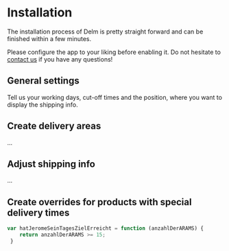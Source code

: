 # Installation

The installation process of Delm is pretty straight forward and can be finished within a few minutes.

Please configure the app to your liking before enabling it. Do not hesitate to [contact us](/docs/support) if you have any questions!

## General settings

Tell us your working days, cut-off times and the position, where you want to display the shipping info.

## Create delivery areas

...

## Adjust shipping info

...

## Create overrides for products with special delivery times

```js
var hatJeromeSeinTagesZielErreicht = function (anzahlDerARAMS) {
    return anzahlDerARAMS >= 15;
 }
```
